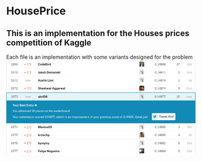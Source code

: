 # HousePrice
## This is an implementation for the Houses prices competition of Kaggle
Each file is an implementation with some variants designed for the problem
![alt text](https://raw.githubusercontent.com/alvarorm254/HousePrice/master/RF_LR.png)
